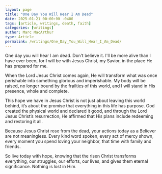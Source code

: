 ```yaml
---
layout: page
title: "One Day You Will Hear I Am Dead"
date: 2025-01-21 00:00:00 -0400
tags: [article, writings, death, faith]
categories: [writings]
author: Marc MacArthur
type: Article
permalink: /writings/One_Day_You_Will_Hear_I_Am_Dead/
---
```


One day you will hear I am dead. Don't believe it. I'll be more alive than I have ever been, for I will be with Jesus Christ, my Savior, in the place He has prepared for me.

When the Lord Jesus Christ comes again, He will transform what was once perishable into something glorious and imperishable. My body will be raised, no longer bound by the frailties of this world, and I will stand in His presence, whole and complete.

This hope we have in Jesus Christ is not just about leaving this world behind, it’s about the promise that everything in this life has purpose. God created the physical world and declared it good, and through the Lord Jesus Christ’s resurrection, He affirmed that His plans include redeeming and restoring it all.

Because Jesus Christ rose from the dead, your actions today as a Believer are not meaningless. Every kind word spoken, every act of mercy shown, every moment you spend loving your neighbor, that time with family and friends.

So live today with hope, knowing that the risen Christ transforms everything, our struggles, our efforts, our lives, and gives them eternal significance. Nothing is lost in Him.

